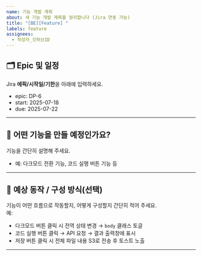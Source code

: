 ```yaml
---
name: 기능 개발 계획
about: 새 기능 개발 계획을 정리합니다 (Jira 연동 가능)
title: "[BE][Feature] "
labels: feature
assignees: 
  - 작성자_깃허브ID
---
```


## 🗂️ Epic 및 일정
Jira **에픽/시작일/기한**을 아래에 입력하세요.

- epic: DP-6
- start: 2025-07-18
- due: 2025-07-22

---

## 🧠 어떤 기능을 만들 예정인가요?
기능을 간단히 설명해 주세요.
- 예: 다크모드 전환 기능, 코드 실행 버튼 기능 등

---

## 🔄 예상 동작 / 구성 방식(선택)
기능이 어떤 흐름으로 작동할지, 어떻게 구성할지 간단히 적어 주세요.  
예:
- 다크모드 버튼 클릭 시 전역 상태 변경 → `body` 클래스 토글
- 코드 실행 버튼 클릭 → API 요청 → 결과 출력창에 표시
- 저장 버튼 클릭 시 전체 파일 내용 S3로 전송 후 토스트 노출

---
